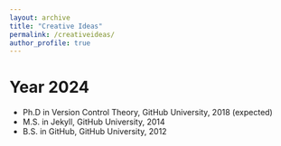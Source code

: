 ```yaml
---
layout: archive
title: "Creative Ideas"
permalink: /creativeideas/
author_profile: true
---
```


Year 2024
======
* Ph.D in Version Control Theory, GitHub University, 2018 (expected)
* M.S. in Jekyll, GitHub University, 2014
* B.S. in GitHub, GitHub University, 2012